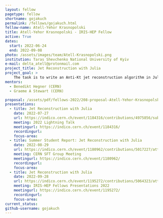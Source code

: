```yaml
---
layout: fellow
pagetype: fellow
shortname: gojakuch
permalink: /fellows/gojakuch.html
fellow-name: Atell-Yehor Krasnopolski
title: Atell-Yehor Krasnopolski - IRIS-HEP Fellow
active: True
dates:
  start: 2022-06-24
  end: 2022-09-08
photo: /assets/images/team/Atell-Krasnopolski.png
institution: Taras Shevchenko National University of Kyiv
e-mail: delta_atell@protonmail.com
project_title: Jet Reconstruction with Julia
project_goal: >
    The task is to write an Anti-Kt jet reconstruction algorithm in Julia. This will read simulated calorimeter data files and implement the jet finding algorithm on this data. Data will be output as clustered jets. To ensure correctness, comparison with FastJet will be done, both numerically and using visualisation. The speeds of the two codes will then be benchmarked on different platforms, for both serial and multi-threaded running; the convenience for the developer and code maintainability will be assessed.
mentors:
  - Benedikt Hegner (CERN)
  - Graeme A Stewart (CERN)

proposal: /assets/pdf/fellows-2022/208-proposal-Atell-Yehor-Krasnopolski.pdf
presentations:
  - title: Jet Reconstruction with Julia
    date: 2022-07-27
    url: https://indico.cern.ch/event/1184316/contributions/4975856/subcontributions/389792/attachments/2485843/4268216/atell_krasnopolski_jet_reconstruction_with_julia.pdf
    meeting: 2022 Lightning Talk
    meetingurl: https://indico.cern.ch/event/1184316/
    recordingurl:
    focus-area:
  - title: Summer Student Report: Jet Reconstruction with Julia
    date: 2022-08-29
    url: https://indico.cern.ch/event/1180962/contributions/5017227/attachments/2498100/4290757/CERN-presentation-AtellKrasnopolski.pdf
    meeting: CERN SFT Group Meeting
    meetingurl: https://indico.cern.ch/event/1180962/
    recordingurl:
    focus-area:
  - title: Jet Reconstruction with Julia
    date: 2022-09-28
    url: https://indico.cern.ch/event/1195272/contributions/5064323/attachments/2518088/4329524/IRIS-HEP-final-presentation-AtellKrasnopolski.pdf
    meeting: IRIS-HEP Fellows Presentations 2022
    meetingurl: https://indico.cern.ch/event/1195272/
    recordingurl:
    focus-area:
current_status:
github-username: gojakuch
---
```

